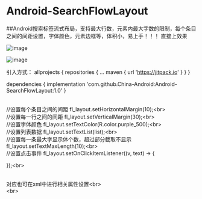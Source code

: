 # Android-SearchFlowLayout
##Android搜索标签流式布局，支持最大行数，元素内最大字数的限制，每个条目之间的间距设置，字体颜色，元素边框等，体积小，易上手！！！
直接上效果

![image](https://user-images.githubusercontent.com/65054178/188769198-ba297d3b-1d79-4bc1-bfca-474ca9b51bd8.png)

![image](https://user-images.githubusercontent.com/65054178/188771688-2f966be5-ade3-4f29-a89f-02aef8d939f9.png)


引入方式：
allprojects {
	repositories {
		...
		maven { url 'https://jitpack.io' }
		}
	    }
   
  dependencies {
	        implementation 'com.github.China-Android:Android-SearchFlowLayout:1.0'
	}
  
  <br>//设置每个条目之间的间距
  fl_layout.setHorizontalMargin(10);\<br>
  <br>//设置每一行之间的间距
  fl_layout.setVerticalMargin(30);\<br>
  <br>//设置字体颜色
  fl_layout.setTextColor(R.color.purple_500);\<br>
  <br>//设置列表数据
  fl_layout.setTextList(list);\<br>
  <br>//设置每一条最大字显示体个数，超过部分截取不显示
  fl_layout.setTextMaxLength(10);\<br>
  <br>//设置点击事件
  fl_layout.setOnClickItemListener((v, text) -> {

  });\<br>
  
  <br>对应也可在xml中进行相关属性设置\<br>
  <br>
  <attr name="itemHorizontalMargin" format="dimension"/>
  <attr name="itemVerticalMargin" format="dimension"/>
  <attr name="textMaxLength" format="integer"/>
  <attr name="textColor" format="color"/>
  \<br>
  

